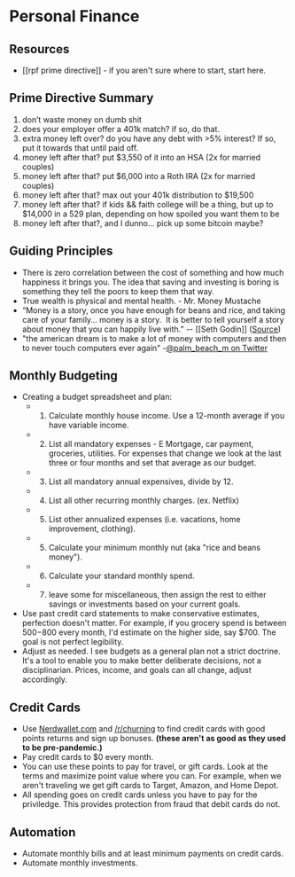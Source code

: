 # Personal Finance

## Resources
* [[rpf prime directive]] - if you aren't sure where to start, start here.


## Prime Directive Summary

1. don’t waste money on dumb shit
2. does your employer offer a 401k match? if so, do that.
3. extra money left over? do you have any debt with >5% interest? If so, put it towards that until paid off.
4. money left after that? put $3,550 of it into an HSA (2x for married couples)
5. money left after that? put $6,000 into a Roth IRA (2x for married couples)
6. money left after that? max out your 401k distribution to $19,500
7. money left after that? if kids && faith college will be a thing, but up to $14,000 in a 529 plan, depending on how spoiled you want them to be
8. money left after that?, and I dunno… pick up some bitcoin maybe?

## Guiding Principles

- There is zero correlation between the cost of something and how much happiness it brings you. The idea that saving and investing is boring is something they tell the poors to keep them that way.
- True wealth is physical and mental health. - Mr. Money Mustache
- “Money is a story, once you have enough for beans and rice, and taking care of your family… money is a story.  It is better to tell yourself a story about money that you can happily live with.” -- [[Seth Godin]] ([Source](http://fourhourworkweek.com/2016/02/10/seth-godin/))
- "the american dream is to make a lot of money with computers and then to never touch computers ever again"  -[@palm_beach_m on Twitter](https://twitter.com/palm_beach_m/status/1273733927748976640)

## Monthly Budgeting

- Creating a budget spreadsheet and plan:
    - 1. Calculate monthly house income. Use a 12-month average if you have variable income.
    - 2. List all mandatory expenses -  E Mortgage, car payment, groceries, utilities. For expenses that change we look at the last three or four months and set that average as our budget. 
    - 3. List all mandatory annual expensives, divide by 12. 
    - 4. List all other recurring monthly charges. (ex. Netflix)
    - 5. List other annualized expenses (i.e. vacations, home improvement, clothing). 
    - 5. Calculate your minimum monthly nut (aka "rice and beans money"). 
    - 6. Calculate your standard monthly spend. 
    - 7. leave some for miscellaneous, then assign the rest to either savings or investments based on your current goals.
- Use past credit card statements to make conservative estimates, perfection doesn't matter. For example, if you grocery spend is between $500-$800 every month, I'd estimate on the higher side, say $700. The goal is not perfect legibility. 
- Adjust as needed. I see budgets as a general plan not a strict doctrine. It's a tool to enable you to make better deliberate decisions, not a disciplinarian. Prices, income, and goals can all change, adjust accordingly. 

## Credit Cards

- Use [Nerdwallet.com](https://www.nerdwallet.com/) and [/r/churning](https://www.reddit.com/r/churning) to find credit cards with good points returns and sign up bonuses. __(these aren't as good as they used to be pre-pandemic.)__
- Pay credit cards to $0 every month.
- You can use these points to pay for travel, or gift cards. Look at the terms and maximize point value where you can.  For example, when we aren't traveling we get gift cards to Target, Amazon, and Home Depot.
- All spending goes on credit cards unless you have to pay for the priviledge. This provides protection from fraud that debit cards do not. 

## Automation
- Automate monthly bills and at least minimum payments on credit cards. 
- Automate monthly investments.
